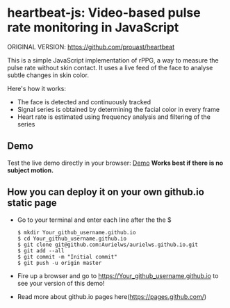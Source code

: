 # heartbeat-js: Video-based pulse rate monitoring in JavaScript
ORIGINAL VERSION: https://github.com/prouast/heartbeat 

This is a simple JavaScript implementation of rPPG, a way to measure the pulse rate without skin contact.
It uses a live feed of the face to analyse subtle changes in skin color.

Here's how it works:

  - The face is detected and continuously tracked
  - Signal series is obtained by determining the facial color in every frame
  - Heart rate is estimated using frequency analysis and filtering of the series

## Demo
Test the live demo directly in your browser: [Demo](https://aurielws.github.io/)
**Works best if there is no subject motion.**

## How you can deploy it on your own github.io static page
  - Go to your terminal and enter each line after the the $
  
        $ mkdir Your_github_username.github.io
        $ cd Your_github_username.github.io
        $ git clone git@github.com:Aurielws/aurielws.github.io.git
        $ git add --all
        $ git commit -m "Initial commit"
        $ git push -u origin master
      
      
  - Fire up a browser and go to https://Your_github_username.github.io to see your version of this demo!
  - Read more about github.io pages here(https://pages.github.com/)
  
